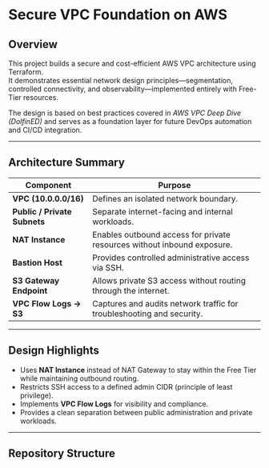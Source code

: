 # Secure VPC Foundation on AWS

## Overview
This project builds a secure and cost-efficient AWS VPC architecture using Terraform.  
It demonstrates essential network design principles—segmentation, controlled connectivity, and observability—implemented entirely with Free-Tier resources.

The design is based on best practices covered in *AWS VPC Deep Dive (DolfinED)* and serves as a foundation layer for future DevOps automation and CI/CD integration.

---

## Architecture Summary

| Component | Purpose |
|------------|----------|
| **VPC (10.0.0.0/16)** | Defines an isolated network boundary. |
| **Public / Private Subnets** | Separate internet-facing and internal workloads. |
| **NAT Instance** | Enables outbound access for private resources without inbound exposure. |
| **Bastion Host** | Provides controlled administrative access via SSH. |
| **S3 Gateway Endpoint** | Allows private S3 access without routing through the internet. |
| **VPC Flow Logs → S3** | Captures and audits network traffic for troubleshooting and security. |

---

## Design Highlights
- Uses **NAT Instance** instead of NAT Gateway to stay within the Free Tier while maintaining outbound routing.  
- Restricts SSH access to a defined admin CIDR (principle of least privilege).  
- Implements **VPC Flow Logs** for visibility and compliance.  
- Provides a clean separation between public administration and private workloads.  

---

## Repository Structure
